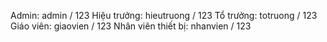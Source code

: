 Admin: admin / 123
Hiệu trưởng: hieutruong / 123
Tổ trưởng: totruong / 123
Giáo viên: giaovien / 123
Nhân viên thiết bị: nhanvien / 123

